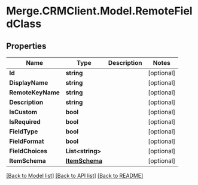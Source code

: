 # Merge.CRMClient.Model.RemoteFieldClass

## Properties

Name | Type | Description | Notes
------------ | ------------- | ------------- | -------------
**Id** | **string** |  | [optional] 
**DisplayName** | **string** |  | [optional] 
**RemoteKeyName** | **string** |  | [optional] 
**Description** | **string** |  | [optional] 
**IsCustom** | **bool** |  | [optional] 
**IsRequired** | **bool** |  | [optional] 
**FieldType** | **bool** |  | [optional] 
**FieldFormat** | **bool** |  | [optional] 
**FieldChoices** | **List&lt;string&gt;** |  | [optional] 
**ItemSchema** | [**ItemSchema**](ItemSchema.md) |  | [optional] 

[[Back to Model list]](../README.md#documentation-for-models) [[Back to API list]](../README.md#documentation-for-api-endpoints) [[Back to README]](../README.md)

